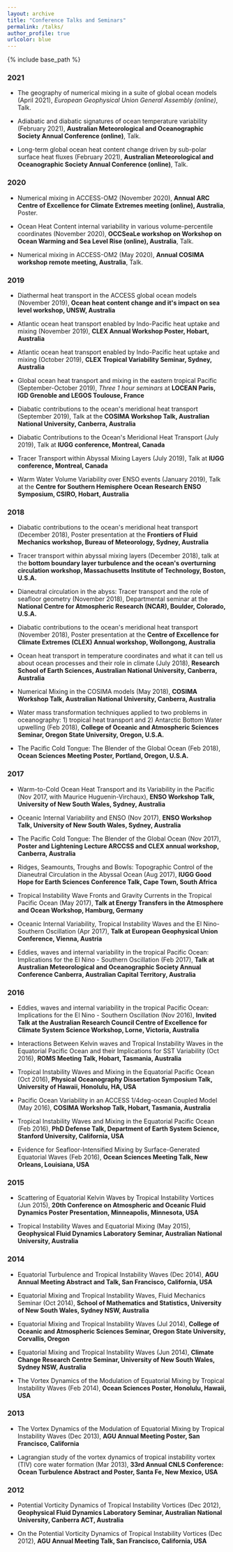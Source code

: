 ```yaml
---
layout: archive
title: "Conference Talks and Seminars"
permalink: /talks/
author_profile: true
urlcolor: blue
---
```


{% include base_path %}

### 2021

* The geography of numerical mixing in a suite of global ocean models
  (April 2021), *European Geophysical Union General Assembly
  (online)*, Talk.

* Adiabatic and diabatic signatures of ocean temperature variability
 (February 2021), **Australian Meteorological and Oceanographic
 Society Annual Conference (online)**, Talk.

* Long-term global ocean heat content change driven by sub-polar
 surface heat fluxes (February 2021), **Australian Meteorological and
 Oceanographic Society Annual Conference (online)**, Talk.

### 2020

* Numerical mixing in ACCESS-OM2 (November 2020), **Annual ARC Centre
  of Excellence for Climate Extremes meeting (online), Australia**,
  Poster.

* Ocean Heat Content internal variability in various volume-percentile
  coordinates (November 2020), **OCCSeaLe workshop on Workshop on
  Ocean Warming and Sea Level Rise (online), Australia**, Talk.

* Numerical mixing in ACCESS-OM2 (May 2020), **Annual COSIMA workshop
  remote meeting, Australia**, Talk.

### 2019

* Diathermal heat transport in the ACCESS global ocean models
  (November 2019), **Ocean heat content change and it's impact on sea
  level workshop, UNSW, Australia**

* Atlantic ocean heat transport enabled by Indo-Pacific heat uptake
  and mixing (November 2019), **CLEX Annual Workshop Poster, Hobart,
  Australia**

* Atlantic ocean heat transport enabled by Indo-Pacific heat uptake
  and mixing (October 2019), **CLEX Tropical Variability Seminar,
  Sydney, Australia**

* Global ocean heat transport and mixing in the eastern tropical
  Pacific (September-October 2019), *Three 1 hour seminars* at
  **LOCEAN Paris, IGD Grenoble and LEGOS Toulouse, France**

* Diabatic contributions to the ocean's meridional heat transport
  (September 2019), Talk at the **COSIMA Workshop Talk, Australian
  National University, Canberra, Australia**

* Diabatic Contributions to the Ocean's Meridional Heat Transport
  (July 2019), Talk at **IUGG conference, Montreal, Canada**

* Tracer Transport within Abyssal Mixing Layers (July 2019), Talk at
**IUGG conference, Montreal, Canada**

* Warm Water Volume Variability over ENSO events (January 2019), Talk
  at the **Centre for Southern Hemisphere Ocean Research ENSO
  Symposium, CSIRO, Hobart, Australia**

### 2018

* Diabatic contributions to the ocean's meridional heat transport
  (December 2018), Poster presentation at the **Frontiers of Fluid
  Mechanics workshop, Bureau of Meteorology, Sydney, Australia**

* Tracer transport within abyssal mixing layers (December 2018), talk
  at the **bottom boundary layer turbulence and the ocean's overturning
  circulation workshop, Massachusetts Institute of Technology, Boston,
  U.S.A.**

* Dianeutral circulation in the abyss: Tracer transport and the role
  of seafloor geometry (November 2018), Departmental seminar at the
  **National Centre for Atmospheric Research (NCAR), Boulder, Colorado,
  U.S.A.**

* Diabatic contributions to the ocean's meridional heat transport
  (November 2018), Poster presentation at the **Centre of Excellence for
  Climate Extremes (CLEX) Annual workshop, Wollongong, Australia**

* Ocean heat transport in temperature coordinates and what it can tell
  us about ocean processes and their role in climate (July 2018),
  **Research School of Earth Sciences, Australian National University,
  Canberra, Australia**

* Numerical Mixing in the COSIMA models (May 2018), **COSIMA Workshop
  Talk, Australian National University, Canberra, Australia**
  
* Water mass transformation techniques applied to two problems in
  oceanography: 1) tropical heat transport and 2) Antarctic Bottom
  Water upwelling (Feb 2018), **College of Oceanic and Atmospheric
  Sciences Seminar, Oregon State University, Oregon, U.S.A.**
  
* The Pacific Cold Tongue: The Blender of the Global Ocean (Feb 2018),
  **Ocean Sciences Meeting Poster, Portland, Oregon, U.S.A.**

### 2017

* Warm-to-Cold Ocean Heat Transport and its Variability in the Pacific
  (Nov 2017, with Maurice Huguenin-Virchaux), **ENSO Workshop Talk,
  University of New South Wales, Sydney, Australia**
  
* Oceanic Internal Variability and ENSO (Nov 2017), **ENSO Workshop
  Talk, University of New South Wales, Sydney, Australia**
  
* The Pacific Cold Tongue: The Blender of the Global Ocean (Nov 2017),
  **Poster and Lightening Lecture ARCCSS and CLEX annual workshop,
  Canberra, Australia**
  
* Ridges, Seamounts, Troughs and Bowls: Topographic Control of the
  Dianeutral Circulation in the Abyssal Ocean (Aug 2017), **IUGG Good
  Hope for Earth Sciences Conference Talk, Cape Town, South Africa**
  
* Tropical Instability Wave Fronts and Gravity Currents in the
  Tropical Pacific Ocean (May 2017), **Talk at Energy Transfers in the
  Atmosphere and Ocean Workshop, Hamburg, Germany**

* Oceanic Internal Variability, Tropical Instability Waves and the
  El Nino-Southern Oscillation (Apr 2017), **Talk at European
  Geophysical Union Conference, Vienna, Austria**
  
* Eddies, waves and internal variability in the tropical Pacific
  Ocean: Implications for the El Nino - Southern Oscillation (Feb
  2017), **Talk at Australian Meteorological and Oceanographic Society
  Annual Conference Canberra, Australian Capital Territory, Australia**

### 2016

* Eddies, waves and internal variability in the tropical Pacific
  Ocean: Implications for the El Nino - Southern Oscillation (Nov
  2016), **Invited Talk at the Australian Research Council Centre of
  Excellence for Climate System Science Workshop, Lorne, Victoria,
  Australia**
  
* Interactions Between Kelvin waves and Tropical Instability Waves
  in the Equatorial Pacific Ocean and their Implications for SST
  Variability (Oct 2016), **ROMS Meeting Talk, Hobart, Tasmania,
  Australia**
  
* Tropical Instability Waves and Mixing in the Equatorial Pacific
  Ocean (Oct 2016), **Physical Oceanography Dissertation Symposium
  Talk, University of Hawaii, Honolulu, HA, USA**

* Pacific Ocean Variability in an ACCESS 1/4deg-ocean Coupled
  Model (May 2016), **COSIMA Workshop Talk, Hobart, Tasmania,
  Australia**
  
* Tropical Instability Waves and Mixing in the Equatorial Pacific
  Ocean (Feb 2016), **PhD Defense Talk, Department of Earth System
  Science, Stanford University, California, USA**
  
* Evidence for Seafloor-Intensified Mixing by Surface-Generated
  Equatorial Waves (Feb 2016), **Ocean Sciences Meeting Talk, New
  Orleans, Louisiana, USA**

### 2015

* Scattering of Equatorial Kelvin Waves by Tropical Instability
  Vortices (Jun 2015), **20th Conference on Atmospheric and Oceanic
  Fluid Dynamics Poster Presentation, Minneapolis, Minnesota, USA**
  
* Tropical Instability Waves and Equatorial Mixing (May 2015),
  **Geophysical Fluid Dynamics Laboratory Seminar, Australian National
  University, Australia**

### 2014

* Equatorial Turbulence and Tropical Instability Waves (Dec 2014),
  **AGU Annual Meeting Abstract and Talk, San Francisco, California,
  USA**
  
* Equatorial Mixing and Tropical Instability Waves, Fluid Mechanics
  Seminar (Oct 2014), **School of Mathematics and Statistics,
  University of New South Wales, Sydney NSW, Australia**
  
* Equatorial Mixing and Tropical Instability Waves (Jul 2014),
  **College of Oceanic and Atmospheric Sciences Seminar, Oregon State
  University, Corvallis, Oregon**
  
* Equatorial Mixing and Tropical Instability Waves (Jun 2014),
**Climate Change Research Centre Seminar, University of New South
Wales, Sydney NSW, Australia**
  
* The Vortex Dynamics of the Modulation of Equatorial Mixing by
  Tropical Instability Waves (Feb 2014), **Ocean Sciences Poster,
  Honolulu, Hawaii, USA**

### 2013

* The Vortex Dynamics of the Modulation of Equatorial Mixing by
  Tropical Instability Waves (Dec 2013), **AGU Annual Meeting Poster,
  San Francisco, California**
  
* Lagrangian study of the vortex dynamics of tropical instability
  vortex (TIV) core water formation (Mar 2013), **33rd Annual CNLS
  Conference: Ocean Turbulence Abstract and Poster, Santa Fe, New
  Mexico, USA**

### 2012

* Potential Vorticity Dynamics of Tropical Instability Vortices (Dec
  2012), **Geophysical Fluid Dynamics Laboratory Seminar, Australian
  National University, Canberra ACT, Australia**
  
* On the Potential Vorticity Dynamics of Tropical Instability Vortices
  (Dec 2012), **AGU Annual Meeting Talk, San Francisco, California,
  USA**
  
